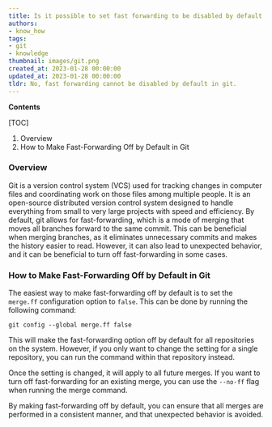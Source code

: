 ```yaml
---
title: Is it possible to set fast forwarding to be disabled by default in git?
authors:
- know_how
tags:
- git
- knowledge
thumbnail: images/git.png
created_at: 2023-01-28 00:00:00
updated_at: 2023-01-28 00:00:00
tldr: No, fast forwarding cannot be disabled by default in git.
---
```


**Contents**

[TOC]

1. Overview 
2. How to Make Fast-Forwarding Off by Default in Git

### Overview 
Git is a version control system (VCS) used for tracking changes in computer files and coordinating work on those files among multiple people. It is an open-source distributed version control system designed to handle everything from small to very large projects with speed and efficiency. By default, git allows for fast-forwarding, which is a mode of merging that moves all branches forward to the same commit. This can be beneficial when merging branches, as it eliminates unnecessary commits and makes the history easier to read. However, it can also lead to unexpected behavior, and it can be beneficial to turn off fast-forwarding in some cases. 

### How to Make Fast-Forwarding Off by Default in Git
The easiest way to make fast-forwarding off by default is to set the `merge.ff` configuration option to `false`. This can be done by running the following command:

```git
git config --global merge.ff false
```

This will make the fast-forwarding option off by default for all repositories on the system. However, if you only want to change the setting for a single repository, you can run the command within that repository instead.

Once the setting is changed, it will apply to all future merges. If you want to turn off fast-forwarding for an existing merge, you can use the `--no-ff` flag when running the merge command.

By making fast-forwarding off by default, you can ensure that all merges are performed in a consistent manner, and that unexpected behavior is avoided.
